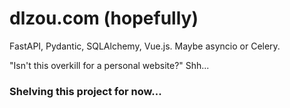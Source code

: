 # dlzou.com (hopefully)

FastAPI, Pydantic, SQLAlchemy, Vue.js. Maybe asyncio or Celery. 

"Isn't this overkill for a personal website?" Shh...

### Shelving this project for now...
